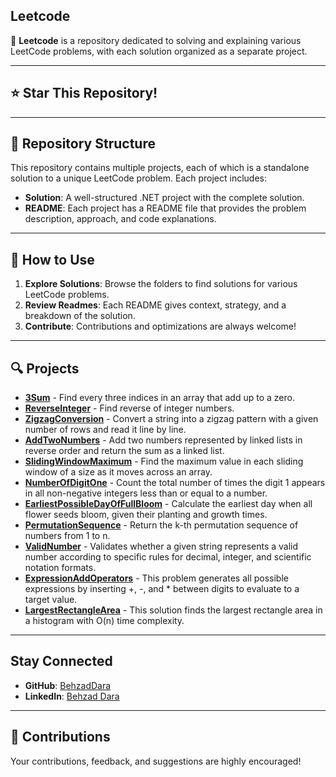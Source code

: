 ## Leetcode

🚀 **Leetcode** is a repository dedicated to solving and explaining various LeetCode problems, with each solution organized as a separate project.

---

## ⭐ Star This Repository!

---

## 📂 Repository Structure

This repository contains multiple projects, each of which is a standalone solution to a unique LeetCode problem. Each project includes:

- **Solution**: A well-structured .NET project with the complete solution.
- **README**: Each project has a README file that provides the problem description, approach, and code explanations.

---

## 📝 How to Use

1. **Explore Solutions**: Browse the folders to find solutions for various LeetCode problems.
2. **Review Readmes**: Each README gives context, strategy, and a breakdown of the solution.
3. **Contribute**: Contributions and optimizations are always welcome!

---

## 🔍 Projects

- **[**3Sum**](./3Sum)** - Find every three indices in an array that add up to a zero.
- **[**ReverseInteger**](./ReverseInteger)** - Find reverse of integer numbers.
- **[**ZigzagConversion**](./ZigzagConversion)** - Convert a string into a zigzag pattern with a given number of rows and read it line by line.
- **[**AddTwoNumbers**](./AddTwoNumbers)** - Add two numbers represented by linked lists in reverse order and return the sum as a linked list.
- **[**SlidingWindowMaximum**](./SlidingWindowMaximum)** - Find the maximum value in each sliding window of a size as it moves across an array.
- **[**NumberOfDigitOne**](./NumberOfDigitOne)** - Count the total number of times the digit 1 appears in all non-negative integers less than or equal to a number.
- **[**EarliestPossibleDayOfFullBloom**](./EarliestPossibleDayOfFullBloom)** - Calculate the earliest day when all flower seeds bloom, given their planting and growth times.
- **[**PermutationSequence**](./PermutationSequence)** - Return the k-th permutation sequence of numbers from 1 to n.
- **[**ValidNumber**](./ValidNumber)** - Validates whether a given string represents a valid number according to specific rules for decimal, integer, and scientific notation formats.
- **[**ExpressionAddOperators**](./ExpressionAddOperators)** - This problem generates all possible expressions by inserting +, -, and * between digits to evaluate to a target value.
- **[**LargestRectangleArea**](./LargestRectangleArea)** - This solution finds the largest rectangle area in a histogram with O(n) time complexity.

---

## Stay Connected

- **GitHub**: [BehzadDara](https://github.com/BehzadDara)
- **LinkedIn**: [Behzad Dara](https://www.linkedin.com/in/behzaddara/)

---

## 🤝 Contributions

Your contributions, feedback, and suggestions are highly encouraged! 

